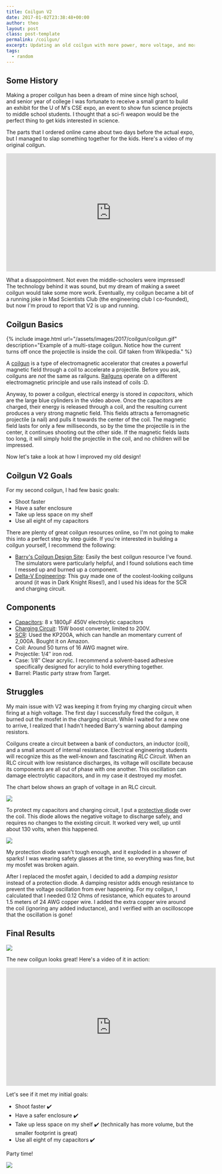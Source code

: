 ```yaml
---
title: Coilgun V2
date: 2017-01-02T23:38:48+00:00
author: theo
layout: post
class: post-template
permalink: /coilgun/
excerpt: Updating an old coilgun with more power, more voltage, and more safety.
tags:
  - random
---
```

## Some History

Making a proper coilgun has been a dream of mine since high school, and senior year of college I was fortunate to receive a small grant to build an exhibit for the U of M's CSE expo, an event to show fun science projects to middle school students.
I thought that a sci-fi weapon would be the perfect thing to get kids interested in science. 

The parts that I ordered online came about two days before the actual expo, but I managed to slap something together for the kids. Here's a video of my original coilgun.

<iframe width="560" height="315" src="https://www.youtube.com/embed/AK9u0Jn91BE" frameborder="0" allow="accelerometer; autoplay; encrypted-media; gyroscope; picture-in-picture" allowfullscreen></iframe>

What a disappointment. Not even the middle-schoolers were impressed! The technology behind it was sound, but my dream of making a sweet coilgun would take some more work. Eventually, my coilgun became a bit of a running joke in Mad Scientists Club (the engineering club I co-founded), but now I'm proud to report that V2 is up and running.

## Coilgun Basics

{% include image.html
url="/assets/images/2017/coilgun/coilgun.gif"
description="Example of a multi-stage coilgun. Notice how the current turns off once the projectile is inside the coil. Gif taken from Wikipedia."
%}

A [coilgun](https://en.wikipedia.org/wiki/Coilgun) is a type of electromagnetic accelerator that creates a powerful magnetic field through a coil to accelerate a projectile. Before you ask, coilguns are _not_ the same as railguns. [Railguns](https://en.wikipedia.org/wiki/Railgun) operate on a different electromagnetic principle and use rails instead of coils :D.

Anyway, to power a coilgun, electrical energy is stored in _capacitors_, which are the large blue cylinders in the video above. Once the capacitors are charged, their energy is released through a coil, and the resulting current produces a very strong magnetic field. This fields attracts a ferromagnetic projectile (a nail) and pulls it towards the center of the coil. The magnetic field lasts for only a few milliseconds, so by the time the projectile is in the center, it continues shooting out the other side. If the magnetic fields lasts too long, it will simply hold the projectile in the coil, and no children will be impressed.

Now let's take a look at how I improved my old design!

## Coilgun V2 Goals

For my second coilgun, I had few basic goals:

  * Shoot faster
  * Have a safer enclosure
  * Take up less space on my shelf
  * Use all eight of my capacitors

There are plenty of great coilgun resources online, so I'm not going to make this into a perfect step by step guide. If you're interested in building a coilgun yourself, I recommend the following:

  * [Barry's Coilgun Design Site](http://coilgun.info/about/home.htm): Easily the best coilgun resource I've found. The simulators were particularly helpful, and I found solutions each time I messed up and burned up a component.
  * [Delta-V Engineering](http://www.deltaveng.com/): This guy made one of the coolest-looking coilguns around (it was in Dark Knight Rises!), and I used his ideas for the SCR and charging circuit.

## Components

  * [Capacitors](https://www.surplussales.com/Capacitors/Electrolytics/1000uF-22999uF.html): 8 x 1800μF 450V electrolytic capacitors
  * [Charging Circuit](http://uzzors2k.4hv.org/index.php?page=450vboostconverter): 15W boost converter, limited to 200V.
  * [SCR](http://www.thyristor.com.cn/upload/products/PDF/KP200A.PDF): Used the KP200A, which can handle an momentary current of 2,000A. Bought it on Amazon.
  * Coil: Around 50 turns of 16 AWG magnet wire.
  * Projectile: 1/4&#8243; iron rod.
  * Case: 1/8&#8243; Clear acrylic. I recommend a solvent-based adhesive specifically designed for acrylic to hold everything together.
  * Barrel: Plastic party straw from Target.

## Struggles

My main issue with V2 was keeping it from frying my charging circuit when firing at a high voltage. The first day I successfully fired the coilgun, it burned out the mosfet in the charging circuit. While I waited for a new one to arrive, I realized that I hadn't heeded Barry's warning about damping resistors.

Coilguns create a circuit between a bank of conductors, an inductor (coil), and a small amount of internal resistance.
Electrical engineering students will recognize this as the well-known and fascinating _RLC Circuit_.
When an RLC circuit with low resistance discharges, its voltage will oscillate because its components are all out of phase with one another.
This oscillation can damage electrolytic capacitors, and in my case it destroyed my mosfet.

The chart below shows an graph of voltage in an RLC circuit.

![](/assets/images/2017/coilgun/rlc.png)

To protect my capacitors and charging circuit, I put a [protective diode](http://coilgun.info/theoryinductors/inductivekickback.htm) over the coil. This diode allows the negative voltage to discharge safely, and requires no changes to the existing circuit. It worked very well, up until about 130 volts, when this happened.

![](/assets/images/2017/coilgun/diode.png)

My protection diode wasn't tough enough, and it exploded in a shower of sparks! I was wearing safety glasses at the time, so everything was fine, but my mosfet was broken again.

After I replaced the mosfet again, I decided to add a _damping resistor_ instead of a protection diode.
A damping resistor adds enough resistance to prevent the voltage oscillation from ever happening. For my coilgun, I calculated that I needed 0.12 Ohms of resistance, which equates to around 1.5 meters of 24 AWG copper wire. I added the extra copper wire around the coil (ignoring any added inductance), and I verified with an oscilloscope that the oscillation is gone!

## Final Results

![](/assets/images/2017/coilgun/coilgun.jpg)

The new coilgun looks great! Here's a video of it in action:

<iframe width="560" height="315" src="https://www.youtube.com/embed/lTrcjJboyO4" frameborder="0" allow="accelerometer; autoplay; encrypted-media; gyroscope; picture-in-picture" allowfullscreen></iframe>

Let's see if it met my initial goals:

  * Shoot faster ✔️
  * Have a safer enclosure ✔️
  * Take up less space on my shelf ✔️ (technically has more volume, but the smaller footprint is great)
  * Use all eight of my capacitors ✔️

Party time!

![](/assets/images/2017/coilgun/parrot.gif)

